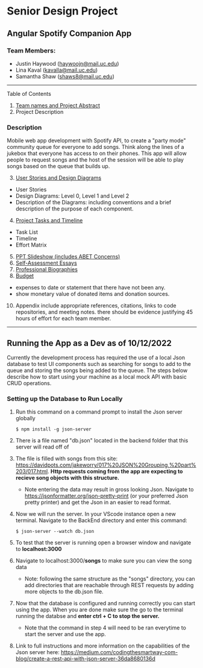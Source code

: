 # Senior Design Project 
## Angular Spotify Companion App 

### Team Members:
- Justin Haywood (haywoojn@mail.uc.edu)
- Lina Kaval (kavalla@mail.uc.edu)
- Samantha Shaw (shaws8@mail.uc.edu)
---
Table of Contents
1. [Team names and Project Abstract](ProjectDeliverables/AboutProject)
2. Project Description
### Description 
Mobile web app development with Spotify API, to create a "party mode" community queue for everyone to add songs. Think along the lines of a jukebox that everyone has access to on their phones. This app will allow people to request songs and the host of the session will be able to play songs based on the queue that builds up. 

3. [User Stories and Design Diagrams](ProjectDeliverables/AssignmentFour)
- User Stories
- Design Diagrams: Level 0, Level 1 and Level 2 
- Description of the Diagrams: including conventions and a brief description of the purpose of each component.
4. [Project Tasks and Timeline](ProjectDeliverables/AssignmentSix)
- Task List
- Timeline
- Effort Matrix
5. [PPT Slideshow (includes ABET Concerns)](https://youtu.be/RsNCSI8AXmc)
6. [Self-Assessment Essays](ProjectDeliverables/AssignmentThree/)
7. [Professional Biographies](ProjectDeliverables/AboutProject/TeamMemberBios)
9. [Budget](ProjectDeliverables/AssignmentSeven)
- expenses to date or statement that there have not been any.
- show monetary value of donated items and donation sources.
10. Appendix
include appropriate references, citations, links to code repositories, and meeting notes.
there should be evidence justifying 45 hours of effort for each team member.


--- 

## Running the App as a Dev as of 10/12/2022 
Currently the development process has required the use of a local Json database to test UI components such as searching for songs to add to the queue and storing the songs being added to the queue. The steps below describe how to start using your machine as a local mock API with basic CRUD operations. 

### Setting up the Database to Run Locally 
1. Run this command on a command prompt to install the Json server globally 

    `$ npm install -g json-server`

2. There is a file named "db.json" located in the backend folder that this server will read off of 
3. The file is filled with songs from this site: https://davidpots.com/jakeworry/017%20JSON%20Grouping,%20part%203/017.html. **Http requests coming from the app are expecting to recieve song objects with this structure.**
    - Note entering the data may result in gross looking Json. Navigate to https://jsonformatter.org/json-pretty-print (or your preferred Json pretty printer) and get the Json in an easier to read format. 
4. Now we will run the server. In your VScode instance open a new terminal. Navigate to the BackEnd directory and enter this command: 

    `$ json-server --watch db.json`

5. To test that the server is running open a browser window and navigate to **localhost:3000**
6. Navigate to localhost:3000/**songs** to make sure you can view the song data 
    - Note: following the same structure as the "songs" directory, you can add directories that are reachable through REST requests by adding more objects to the db.json file. 
7. Now that the database is configured and running correctly you can start using the app. When you are done make sure the go to the terminal running the databse and **enter ctrl + C to stop the server.** 
    - Note that the command in step 4 will need to be ran everytime to start the server and use the app.
8. Link to full instructions and more information on the capabilities of the Json server here: https://medium.com/codingthesmartway-com-blog/create-a-rest-api-with-json-server-36da8680136d 
